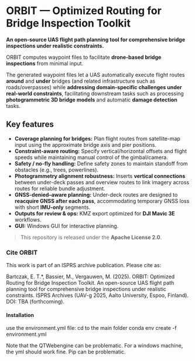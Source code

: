 # ORBIT — Optimized Routing for Bridge Inspection Toolkit
**An open-source UAS flight path planning tool for comprehensive bridge inspections under realistic constraints.**

ORBIT computes waypoint files to facilitate **drone-based bridge inspections** from minimal input.

The generated waypoint files let a UAS automatically execute flight routes **around** and **under** bridges (and related infrastructure such as roads/overpasses) while **addressing domain-specific challenges under real-world constraints**, facilitating downstream tasks such as processing **photogrammetric 3D bridge models** and automatic **damage detection** tasks.

## Key features
- **Coverage planning for bridges:** Plan flight routes from satellite-map input using the approximate bridge axis and pier positions.
- **Constraint-aware routing:** Specify vertical/horizontal offsets and flight speeds while maintaining manual control of the gimbal/camera.
- **Safety / no-fly handling:** Define safety zones to maintain standoff from obstacles (e.g., trees, powerlines).
- **Photogrammetry alignment robustness:** Inserts **vertical connections** between under-deck passes and overview routes to link imagery across routes for reliable bundle adjustment.
- **GNSS-denied–aware planning:** Under-deck routes are designed to **reacquire GNSS after each pass**, accommodating temporary GNSS loss with short **IMU-only** segments.
- **Outputs for review & ops:** KMZ export optimized for **DJI Mavic 3E** workflows.
- **GUI:** Windows GUI for interactive planning.

> This repository is released under the **Apache License 2.0**.

### Cite ORBIT
This work is part of an ISPRS archive publication. Please cite as:

Bartczak, E. T.*, Bassier, M., Vergauwen, M. (2025). ORBIT: Optimized Routing for Bridge Inspection Toolkit. An open-source UAS flight path planning tool for comprehensive bridge inspections under realistic constraints. ISPRS Archives (UAV-g 2025, Aalto University, Espoo, Finland). DOI: TBA (forthcoming).


#### Installation
use the environment.yml file:
cd to the main folder
conda env create -f environment.yml

Note that the QTWebengine can be problematic. For a windows machine, the yml should work fine. Pip can be problematic.
